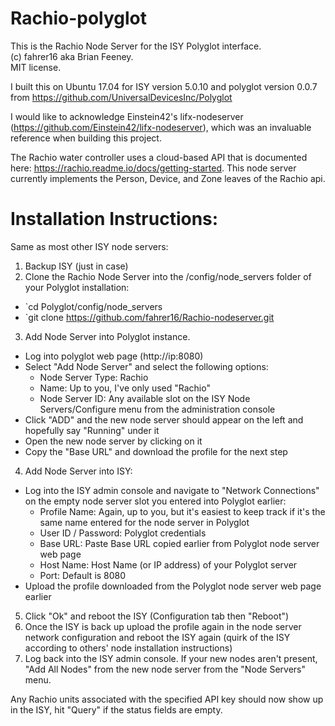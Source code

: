# Rachio-polyglot
This is the Rachio Node Server for the ISY Polyglot interface.  
(c) fahrer16 aka Brian Feeney.  
MIT license. 

I built this on Ubuntu 17.04 for ISY version 5.0.10 and polyglot version 0.0.7 from https://github.com/UniversalDevicesInc/Polyglot

I would like to acknowledge Einstein42's lifx-nodeserver (https://github.com/Einstein42/lifx-nodeserver), which was an invaluable reference when building this project.

The Rachio water controller uses a cloud-based API that is documented here: https://rachio.readme.io/docs/getting-started.
This node server currently implements the Person, Device, and Zone leaves of the Rachio api.


# Installation Instructions:
Same as most other ISY node servers:

1. Backup ISY (just in case)
2. Clone the Rachio Node Server into the /config/node_servers folder of your Polyglot installation:
  * `cd Polyglot/config/node_servers
  * `git clone https://github.com/fahrer16/Rachio-nodeserver.git
3. Add Node Server into Polyglot instance.
  * Log into polyglot web page (http://ip:8080)
  * Select "Add Node Server" and select the following options:
    * Node Server Type: Rachio
    * Name: Up to you, I've only used "Rachio"
    * Node Server ID: Any available slot on the ISY Node Servers/Configure menu from the administration console
  * Click "ADD" and the new node server should appear on the left and hopefully say "Running" under it
  * Open the new node server by clicking on it
  * Copy the "Base URL" and download the profile for the next step
4. Add Node Server into ISY:
  * Log into the ISY admin console and navigate to "Network Connections" on the empty node server slot you entered into Polyglot earlier:
    * Profile Name: Again, up to you, but it's easiest to keep track if it's the same name entered for the node server in Polyglot
    * User ID / Password: Polyglot credentials
    * Base URL: Paste Base URL copied earlier from Polyglot node server web page
    * Host Name: Host Name (or IP address) of your Polyglot server
    * Port: Default is 8080
  * Upload the profile downloaded from the Polyglot node server web page earlier
5. Click "Ok" and reboot the ISY (Configuration tab then "Reboot")
6. Once the ISY is back up upload the profile again in the node server network configuration and reboot the ISY again (quirk of the ISY according to others' node installation instructions)
7. Log back into the ISY admin console.  If your new nodes aren't present, "Add All Nodes" from the new node server from the "Node Servers" menu.

Any Rachio units associated with the specified API key should now show up in the ISY, hit "Query" if the status fields are empty.  
 
  